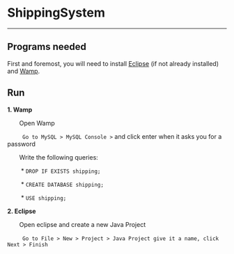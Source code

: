 # ShippingSystem


***


## Programs needed
First and foremost, you will need to install [Eclipse](https://www.eclipse.org/downloads/download.php?file=/oomph/epp/oxygen/R/eclipse-inst-win64.exe) (if not already installed) and [Wamp](http://www.wampserver.com/en/#download-wrapper).


## Run

**1. Wamp**

&nbsp;&nbsp;&nbsp;&nbsp;&nbsp;&nbsp;&nbsp;Open Wamp

&nbsp;&nbsp;&nbsp;&nbsp;&nbsp;&nbsp;&nbsp;``` Go to MySQL > MySQL Console >``` and click enter when it asks you for a password

&nbsp;&nbsp;&nbsp;&nbsp;&nbsp;&nbsp;&nbsp;Write the following queries: 

&nbsp;&nbsp;&nbsp;&nbsp;&nbsp;&nbsp;&nbsp; * ```DROP IF EXISTS shipping;``` 

&nbsp;&nbsp;&nbsp;&nbsp;&nbsp;&nbsp;&nbsp; * ```CREATE DATABASE shipping;```

&nbsp;&nbsp;&nbsp;&nbsp;&nbsp;&nbsp;&nbsp; * ```USE shipping;```

**2. Eclipse**

&nbsp;&nbsp;&nbsp;&nbsp;&nbsp;&nbsp;&nbsp;Open eclipse and create a new Java Project

&nbsp;&nbsp;&nbsp;&nbsp;&nbsp;&nbsp;&nbsp;``` Go to File > New > Project > Java Project give it a name, click Next > Finish```
